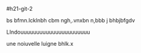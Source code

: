 #h21-git-2

bs bfmn.lcklnbh
cbm ngh,.vnxbn  n,bbb j bhbjbfgdv

LIndouuuuuuuuuuuuuuuuuuuuuu

une noiuvelle luigne bhlk.x



